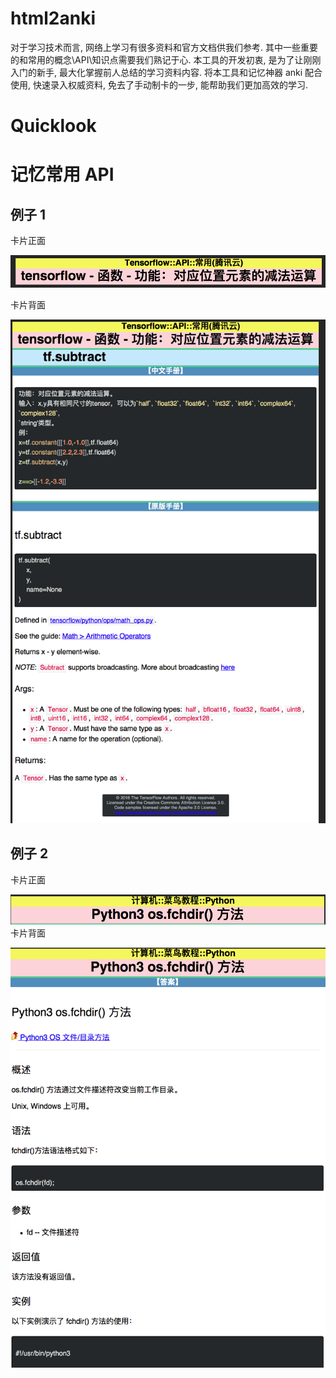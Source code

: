 # html2anki

对于学习技术而言, 网络上学习有很多资料和官方文档供我们参考. 其中一些重要的和常用的概念\API\知识点需要我们熟记于心. 本工具的开发初衷, 是为了让刚刚入门的新手, 最大化掌握前人总结的学习资料内容. 将本工具和记忆神器 anki 配合使用, 快速录入权威资料, 免去了手动制卡的一步, 能帮助我们更加高效的学习.

# Quicklook

# 记忆常用 API

## 例子 1

卡片正面

![](source/2018-03-30-20-24-42.png)

卡片背面

![](source/2018-03-30-20-24-37.png)

## 例子 2

卡片正面

![](source/2018-03-30-20-26-08.png)
卡片背面

![](source/2018-03-30-20-26-01.png)
